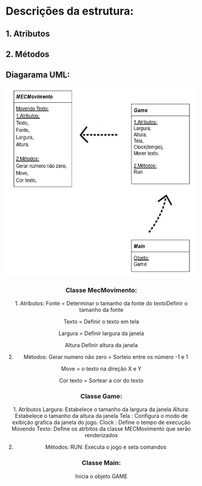 <h1>Descrições da estrutura: </h1>
<h2>
1. Atributos </h2>
<h2>
2. Métodos 
</h2>

<h2>Diagarama UML: </h2>
<div align=center>

<img height="500em" src="./Imagens/Diagrama.PNG">

<h3>Classe MecMovimento:</h3>
<p>
1. Atributos:
Fonte = Determinar o tamanho da fonte do textoDefinir o tamanho da fonte

Texto = Definir o texto em tela

Largura = Definir largura da janela

Altura Definir altura da janela       

2. Métodos:
Gerar numero não zero = Sorteio entre os número -1 e 1

Move =  o texto na direção X e Y

Cor texto = Sortear a cor do texto
</p>

<h3>Classe Game: </h3>
<p>
1. Atributos
Largura: Estabelece o tamanho da largura da janela
Altura: Estabelece o tamanho da altura da janela
Tela : Configura o modo de exibição grafica da janela do jogo.
Clock : Define o tempo de execução
Movendo Texto: Define os atrbitos da classe MECMovimento que serão renderizados

2. Métodos:
RUN: Executa o jogo e seta comandos
</p>
<h3>Classe Main: </h3>
<p>
Inicia o objeto GAME
</p>